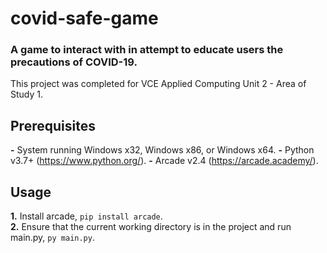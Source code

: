 # covid-safe-game
### A game to interact with in attempt to educate users the precautions of COVID-19.
This project was completed for VCE Applied Computing Unit 2 - Area of Study 1.

## Prerequisites
**-** System running Windows x32, Windows x86, or Windows x64.
**-** Python v3.7+ (https://www.python.org/).
**-** Arcade v2.4 (https://arcade.academy/).

## Usage
**1.** Install arcade, `pip install arcade`.\
**2.** Ensure that the current working directory is in the project and run main.py, `py main.py`.
